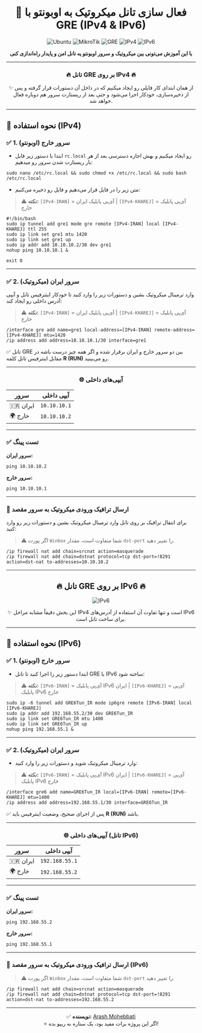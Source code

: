 
<div align="center">

# 🚀 فعال سازی تانل میکروتیک به اوبونتو با GRE (IPv4 & IPv6)

![Ubuntu](https://img.shields.io/badge/Ubuntu-Server-orange?logo=ubuntu&logoColor=white)
![MikroTik](https://img.shields.io/badge/RouterOS-7.x-blue?logo=mikrotik&logoColor=white)
![GRE](https://img.shields.io/badge/Tunnel-GRE-success?logo=linux&logoColor=white)
![IPv4](https://img.shields.io/badge/IPv4-Supported-brightgreen)
![IPv6](https://img.shields.io/badge/IPv6-Optional-lightgrey)

**با این آموزش می‌تونی بین میکروتیک و سرور اوبونتو یه تانل امن و پایدار راه‌اندازی کنی**

---

### 🔥 تانل GRE بر روی IPv4 🔥

✨ از همان ابتدای کار فایلی رو ایجاد میکنیم که در داخل آن دستورات قرار گرفته و پس از ذخیره‌سازی، خودکار اجرا می‌شود و حتی بعد از ریستارت سرور هم دوباره فعال خواهد شد.

</div>

---

## 🚀 نحوه استفاده  (IPv4)

### ✅ 1. سرور خارج (اوبونتو)

- ابتدا با دستور زیر فایل `rc.local` رو ایجاد میکنیم و بهش اجازه دسترسی بعد از هر بار ریستارت شدن سرور رو میدهیم:

```shell
sudo nano /etc/rc.local && sudo chmod +x /etc/rc.local && sudo bash /etc/rc.local
```

- متن زیر را در فایل قرار می‌دهیم و فایل رو ذخیره می‌کنیم:

> ⚠️ **نکته:** `[IPv4-IRAN]` = آی‌پی پابلیک ایران | `[IPv4-KHAREJ]` = آی‌پی پابلیک خارج

```shell
#!/bin/bash
sudo ip tunnel add gre1 mode gre remote [IPv4-IRAN] local [IPv4-KHAREJ] ttl 255
sudo ip link set gre1 mtu 1420
sudo ip link set gre1 up
sudo ip addr add 10.10.10.2/30 dev gre1
nohup ping 10.10.10.1 &

exit 0
```

---

### ✅ 2. سرور ایران (میکروتیک)

وارد ترمینال میکروتیک بشین و دستورات زیر را وارد کنید تا خودکار اینترفیس تانل و آیپی آدرس داخلی رو ایجاد کند:

> ⚠️ **نکته:** `[IPv4-IRAN]` = آی‌پی پابلیک ایران | `[IPv4-KHAREJ]` = آی‌پی پابلیک خارج

```shell
/interface gre add name=gre1 local-address=[IPv4-IRAN] remote-address=[IPv4-KHAREJ] mtu=1420
/ip address add address=10.10.10.1/30 interface=gre1
```

✅ تانل GRE بین دو سرور خارج و ایران برقرار شده و اگر همه چیز درست باشه در مقابل اینترفیس تانل کلمه **R (RUN)** رو می‌بینید.

---

<div align="center">

### 🌐 آیپی‌های داخلی

| سرور | آیپی داخلی |
|------|------------|
| 🇮🇷 ایران | `10.10.10.1` |
| 🌍 خارج | `10.10.10.2` |

</div>

---

### ✅ تست پینگ

**سرور ایران:**

```shell
ping 10.10.10.2
```

**سرور خارج:**

```shell
ping 10.10.10.1
```

---

### 🔄 ارسال ترافیک ورودی میکروتیک به سرور مقصد

برای انتقال ترافیک بر روی تانل وارد ترمینال میکروتیک بشین و دستورات زیر رو وارد کنید:

> ⚠️ اگر پورت `Winbox` شما متفاوت است، مقدار `dst-port` را تغییر دهید.

```shell
/ip firewall nat add chain=srcnat action=masquerade
/ip firewall nat add chain=dstnat protocol=tcp dst-port=!8291 action=dst-nat to-addresses=10.10.10.2
```


---

<div align="center">

## 🔥 تانل GRE بر روی IPv6 🔥

![IPv6](https://img.shields.io/badge/IPv6-Full%20Support-blueviolet?logo=ipv6&logoColor=white)

✨ این بخش دقیقاً مشابه مراحل IPv4 است و تنها تفاوت آن استفاده از آدرس‌های IPv6 برای ساخت تانل است.

</div>

---

## 🚀 نحوه استفاده (IPv6)

### ✅ 1. سرور خارج (اوبونتو)

- ابتدا دستور زیر را اجرا کنید تا تانل GRE با IPv6 ساخته شود:

> ⚠️ **نکته:** `[IPv6-IRAN]` = آی‌پی پابلیک IPv6 ایران | `[IPv6-KHAREJ]` = آی‌پی پابلیک IPv6 خارج

```shell
sudo ip -6 tunnel add GRE6Tun_IR mode ip6gre remote [IPv6-IRAN] local [IPv6-KHAREJ]
sudo ip addr add 192.168.55.2/30 dev GRE6Tun_IR
sudo ip link set GRE6Tun_IR mtu 1400
sudo ip link set GRE6Tun_IR up
nohup ping 192.168.55.1 &
```

---

### ✅ 2. سرور ایران (میکروتیک)

- وارد ترمینال میکروتیک شوید و دستورات زیر را وارد کنید:

> ⚠️ **نکته:** `[IPv6-IRAN]` = آی‌پی پابلیک IPv6 ایران | `[IPv6-KHAREJ]` = آی‌پی پابلیک IPv6 خارج

```shell
/interface gre6 add name=GRE6Tun_IR local=[IPv6-IRAN] remote=[IPv6-KHAREJ] mtu=1400
/ip address add address=192.168.55.1/30 interface=GRE6Tun_IR
```

✅ پس از اجرای صحیح، وضعیت اینترفیس باید **R (RUN)** باشد.

---

<div align="center">

### 🌐 آیپی‌های داخلی (تانل IPv6)

| سرور | آیپی داخلی |
|------|------------|
| 🇮🇷 ایران | `192.168.55.1` |
| 🌍 خارج | `192.168.55.2` |

</div>

---

### ✅ تست پینگ

**سرور ایران:**

```shell
ping 192.168.55.2
```

**سرور خارج:**

```shell
ping 192.168.55.1
```

---

### 🔄 ارسال ترافیک ورودی میکروتیک به سرور مقصد (IPv6)

> ⚠️ اگر پورت `Winbox` شما متفاوت است، مقدار `dst-port` را تغییر دهید.

```shell
/ip firewall nat add chain=srcnat action=masquerade
/ip firewall nat add chain=dstnat protocol=tcp dst-port=!8291 action=dst-nat to-addresses=192.168.55.2
```

---
<div align="center">

✅ **نویسنده:** [Arash Mohebbati](https://github.com/arashmohebbati)  
⭐ اگر این پروژه برات مفید بود، یک ستاره به ریپو بده!

</div>
